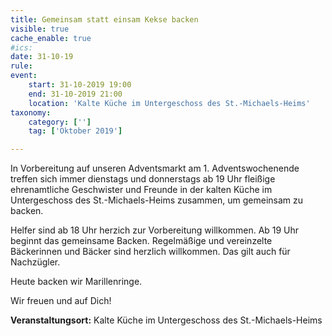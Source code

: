 ```yaml
---
title: Gemeinsam statt einsam Kekse backen
visible: true
cache_enable: true
#ics: 
date: 31-10-19
rule: 
event:
	start: 31-10-2019 19:00
	end: 31-10-2019 21:00
	location: 'Kalte Küche im Untergeschoss des St.-Michaels-Heims'
taxonomy:
	category: ['']
	tag: ['Oktober 2019']

---
```

In Vorbereitung auf unseren Adventsmarkt am 1. Adventswochenende treffen sich immer dienstags und donnerstags ab 19 Uhr fleißige ehrenamtliche Geschwister und Freunde in der kalten Küche im Untergeschoss des St.-Michaels-Heims zusammen, um gemeinsam zu backen.

Helfer sind ab 18 Uhr herzich zur Vorbereitung willkommen. Ab 19 Uhr beginnt das gemeinsame Backen. Regelmäßige und vereinzelte Bäckerinnen und Bäcker sind herzlich willkommen. Das gilt auch für Nachzügler.

Heute backen wir Marillenringe.

Wir freuen und auf Dich!


**Veranstaltungsort:** Kalte Küche im Untergeschoss des St.-Michaels-Heims

